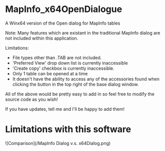 # MapInfo_x64OpenDialogue
A Winx64 version of the Open dialog for MapInfo tables 

Note:
Many features which are existant in the traditional MapInfo dialog are not included within this application.

Limitations:

* File types other than .TAB are not included.
* 'Preferred View' drop down list is currently inaccessible
* 'Create copy' checkbox is currently inaccessible.
* Only 1 table can be opened at a time
* It doesn't have the ability to access any of the accessories found when clicking the button in the top right of the base dialog window.

All of the above would be pretty easy to add in so feel free to modify the source code as you wish!

If you have updates, tell me and I'll be happy to add them!


# Limitations with this software
![Comparison](/MapInfo Dialog v.s. x64Dialog.png)
